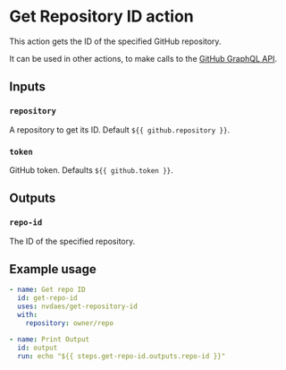 # Get Repository ID action

This action gets the ID of the specified GitHub repository.

It can be used in other actions, to make calls to the [GitHub GraphQL API](https://docs.github.com/en/graphql/overview/public-schema).

## Inputs

### `repository`

A repository to get its ID. Default `${{ github.repository }}`.

### `token`

GitHub token. Defaults `${{ github.token }}`.

## Outputs

### `repo-id`

The ID of the specified repository.

## Example usage

```yaml
- name: Get repo ID
  id: get-repo-id
  uses: nvdaes/get-repository-id
  with:
    repository: owner/repo

- name: Print Output
  id: output
  run: echo "${{ steps.get-repo-id.outputs.repo-id }}"
```
